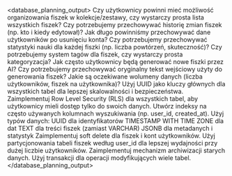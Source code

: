<database_planning_output>
<pytania>
Czy użytkownicy powinni mieć możliwość organizowania fiszek w kolekcje/zestawy, czy wystarczy prosta lista wszystkich fiszek?
Czy potrzebujemy przechowywać historię zmian fiszek (np. kto i kiedy edytował)?
Jak długo powinniśmy przechowywać dane użytkowników po usunięciu konta?
Czy potrzebujemy przechowywać statystyki nauki dla każdej fiszki (np. liczba powtórzeń, skuteczność)?
Czy potrzebujemy system tagów dla fiszek, czy wystarczy prosta kategoryzacja?
Jak często użytkownicy będą generować nowe fiszki przez AI?
Czy potrzebujemy przechowywać oryginalny tekst wejściowy użyty do generowania fiszek?
Jakie są oczekiwane wolumeny danych (liczba użytkowników, fiszek na użytkownika)?
</pytania>
<rekomendacje>
Użyj UUID jako kluczy głównych dla wszystkich tabel dla lepszej skalowalności i bezpieczeństwa.
Zaimplementuj Row Level Security (RLS) dla wszystkich tabel, aby użytkownicy mieli dostęp tylko do swoich danych.
Utwórz indeksy na często używanych kolumnach wyszukiwania (np. user_id, created_at).
Użyj typów danych:
UUID dla identyfikatorów
TIMESTAMP WITH TIME ZONE dla dat
TEXT dla treści fiszek (zamiast VARCHAR)
JSONB dla metadanych i statystyk
Zaimplementuj soft delete dla fiszek i kont użytkowników.
Użyj partycjonowania tabeli fiszek według user_id dla lepszej wydajności przy dużej liczbie użytkowników.
Zaimplementuj mechanizm archiwizacji starych danych.
Użyj transakcji dla operacji modyfikujących wiele tabel.
</rekomendacje>
</database_planning_output>